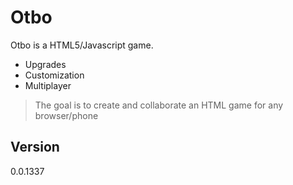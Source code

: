 Otbo
====

Otbo is a HTML5/Javascript game.

  - Upgrades
  - Customization
  - Multiplayer


> The goal is to create and collaborate an
> HTML game for any browser/phone

Version
----

0.0.1337